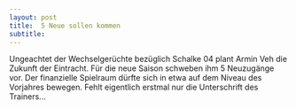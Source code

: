 ```yaml
---
layout: post
title:  5 Neue sollen kommen
subtitle:  
---
```


Ungeachtet der Wechselgerüchte bezüglich Schalke 04 plant Armin Veh die Zukunft der Eintracht. Für die neue Saison schweben ihm 5 Neuzugänge vor. Der finanzielle Spielraum dürfte sich in etwa auf dem Niveau des Vorjahres bewegen. Fehlt eigentlich erstmal nur die Unterschrift des Trainers...


